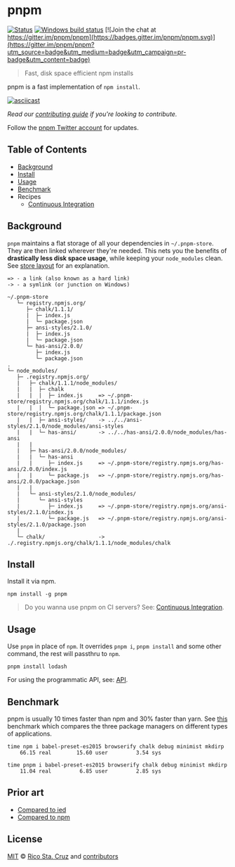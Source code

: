 # pnpm

[![Status](https://travis-ci.org/pnpm/pnpm.svg?branch=master)](https://travis-ci.org/pnpm/pnpm "See test builds")
[![Windows build status](https://ci.appveyor.com/api/projects/status/f7437jbcml04x750/branch/master?svg=true)](https://ci.appveyor.com/project/zkochan/pnpm-17nv8/branch/master)
[![Join the chat at https://gitter.im/pnpm/pnpm](https://badges.gitter.im/pnpm/pnpm.svg)](https://gitter.im/pnpm/pnpm?utm_source=badge&utm_medium=badge&utm_campaign=pr-badge&utm_content=badge)

> Fast, disk space efficient npm installs

pnpm is a fast implementation of `npm install`.

[![asciicast](http://i.imgur.com/6GLLHaV.gif)](https://asciinema.org/a/99357)

*Read our [contributing guide](CONTRIBUTING.md) if you're looking to contribute.*

Follow the [pnpm Twitter account](https://twitter.com/pnpmjs) for updates.

## Table of Contents

* [Background](#background)
* [Install](#install)
* [Usage](#usage)
* [Benchmark](#benchmark)
* Recipes
  * [Continuous Integration](docs/recipes/continuous-integration.md)

## Background

`pnpm` maintains a flat storage of all your dependencies in `~/.pnpm-store`. They are then linked wherever they're needed.
This nets you the benefits of **drastically less disk space usage**, while keeping your `node_modules` clean.
See [store layout](docs/store-layout.md) for an explanation.

```
=> - a link (also known as a hard link)
-> - a symlink (or junction on Windows)

~/.pnpm-store
   └─ registry.npmjs.org/
      ├─ chalk/1.1.1/
      |  ├─ index.js
      |  └─ package.json
      ├─ ansi-styles/2.1.0/
      |  ├─ index.js
      |  └─ package.json
      └─ has-ansi/2.0.0/
         ├─ index.js
         └─ package.json
.
└─ node_modules/
   ├─ .registry.npmjs.org/
   |   ├─ chalk/1.1.1/node_modules/
   |   |  ├─ chalk
   |   |  |  ├─ index.js     => ~/.pnpm-store/registry.npmjs.org/chalk/1.1.1/index.js
   |   |  |  └─ package.json => ~/.pnpm-store/registry.npmjs.org/chalk/1.1.1/package.json
   |   |  ├─ ansi-styles/    -> ../../ansi-styles/2.1.0/node_modules/ansi-styles
   |   |  └─ has-ansi/       -> ../../has-ansi/2.0.0/node_modules/has-ansi
   |   |
   |   ├─ has-ansi/2.0.0/node_modules/
   |   |  └─ has-ansi
   |   |     ├─ index.js     => ~/.pnpm-store/registry.npmjs.org/has-ansi/2.0.0/index.js
   |   |     └─ package.js   => ~/.pnpm-store/registry.npmjs.org/has-ansi/2.0.0/package.json
   |   |
   |   └─ ansi-styles/2.1.0/node_modules/
   |      └─ ansi-styles
   |         ├─ index.js     => ~/.pnpm-store/registry.npmjs.org/ansi-styles/2.1.0/index.js
   |         └─ package.js   => ~/.pnpm-store/registry.npmjs.org/ansi-styles/2.1.0/package.json
   |
   └─ chalk/                 -> ./.registry.npmjs.org/chalk/1.1.1/node_modules/chalk
```

## Install

Install it via npm.

```
npm install -g pnpm
```

> Do you wanna use pnpm on CI servers? See: [Continuous Integration](docs/recipes/continuous-integration.md).

## Usage

Use `pnpm` in place of `npm`. It overrides `pnpm i`, `pnpm install` and some other command, the rest will passthru to `npm`.

```
pnpm install lodash
```

For using the programmatic API, see: [API](docs/api.md).

## Benchmark

pnpm is usually 10 times faster than npm and 30% faster than yarn. See [this](https://github.com/zkochan/node-package-manager-benchmark)
benchmark which compares the three package managers on different types of applications.

```
time npm i babel-preset-es2015 browserify chalk debug minimist mkdirp
    66.15 real        15.60 user         3.54 sys
```

```
time pnpm i babel-preset-es2015 browserify chalk debug minimist mkdirp
    11.04 real         6.85 user         2.85 sys
```

## Prior art

* [Compared to ied](docs/vs-ied.md)
* [Compared to npm](docs/vs-npm.md)

## License

[MIT](https://github.com/pnpm/pnpm/blob/master/LICENSE) © [Rico Sta. Cruz](http://ricostacruz.com) and [contributors]

[contributors]: http://github.com/pnpm/pnpm/contributors
